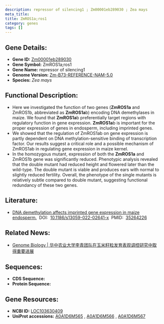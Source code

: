 ```yaml
---
description: repressor of silencing1 ; Zm00001eb289030 ; Zea mays
meta_title:
title: ZmROS1a;ros1
category: genes
tags: []
---
```


## Gene Details:
- **Gene ID:**	[Zm00001eb289030](https://www.maizegdb.org/gene_center/gene/Zm00001eb289030)
- **Gene Symbol:** ZmROS1a;ros1
- **Gene Name:** repressor of silencing1
- **Genome Version:** [Zm-B73-REFERENCE-NAM-5.0](https://www.maizegdb.org/genome/assembly/Zm-B73-REFERENCE-NAM-5.0)
- **Species:** *Zea mays*

## Functional Description:
   - Here we investigated the function of two genes (**ZmROS1a** and ZmROS1b, abbreviated as **ZmROS1a**b) encoding DNA demethylases in maize. We found that **ZmROS1a**b preferentially target regions with regulatory function in gene expression. **ZmROS1a**b is important for the proper expression of genes in endosperm, including imprinted genes.
   - We showed that the regulation of ZmROS1ab on gene expression is partly dependent on DNA methylation-sensitive binding of transcription factor. Our results suggest a critical role and a possible mechanism of ZmROS1ab in regulating gene expression in maize kernel.
   - In the homozygous mutant, expression of both the **ZmROS1a** and ZmROS1b gene was significantly reduced. Phenotypic analysis revealed that the double mutant had reduced height and flowered later than the wild-type. The double mutant is viable and produces ears with normal to slightly reduced fertility. Overall, the phenotype of the single mutants is relatively subtle compared to double mutant, suggesting functional redundancy of these two genes.

## Literature:
   - [DNA demethylation affects imprinted gene expression in maize endosperm.]( https://genomebiology.biomedcentral.com/articles/10.1186/s13059-022-02641-x)&nbsp;&nbsp;DOI:&nbsp;&nbsp;[10.1186/s13059-022-02641-x](https://genomebiology.biomedcentral.com/articles/10.1186/s13059-022-02641-x)&nbsp;&nbsp;PMID:&nbsp;&nbsp;[35264226](https://pubmed.ncbi.nlm.nih.gov/35264226/)

## Related News:
   - [Genome Biology | 华中农业大学李青团队在玉米籽粒发育表观调控研究中取得重要进展](https://mp.weixin.qq.com/s?__biz=Mzg3MDEwNDEyMg==&mid=2247526583&idx=2&sn=3b425c4f0cd32b493fa102bfc3914034&chksm=ce90c5e2f9e74cf4d74dcc8254deee4fa701f01641c9bfb89bf154b7bd38af1703a52b9a41d1&scene=27#wechat_redirect)

## Sequences:
- **CDS Sequence:**
- **Protein Sequence:**

## Gene Resources:
- **NCBI ID:** [LOC103630409](https://www.ncbi.nlm.nih.gov/gene/?term=LOC103630409)
- **UniProt accessions:** [A0A1D6M565](https://www.uniprot.org/uniprotkb/A0A1D6M565/entry)&nbsp;,&nbsp;[A0A1D6M566](https://www.uniprot.org/uniprotkb/A0A1D6M566/entry)&nbsp;,&nbsp;[A0A1D6M567](https://www.uniprot.org/uniprotkb/A0A1D6M567/entry)
